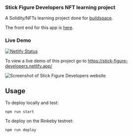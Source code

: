 ### Stick Figure Developers NFT learning project

A Solidity/NFTs learning project done for [buildspace](https://buildspace.so/).

The front end for this app is [here](https://github.com/jester7/stick-figure-developers-front-end).

### Live Demo
[![Netlify Status](https://api.netlify.com/api/v1/badges/d50c5b61-d4b9-4d91-82d8-c3be1164d26a/deploy-status)](https://app.netlify.com/sites/stick-figure-developers/deploys)

To view a live demo of this project go to https://stick-figure-developers.netlify.app/

![Screenshot of Stick Figure Developers website](https://stick-figure-developers.netlify.app/stick-figure-developers-preview.png)

## Usage

To deploy locally and test:

```shell
npm run start
```

To deploy on the Rinkeby testnet:
```shell
npm run deploy
```

